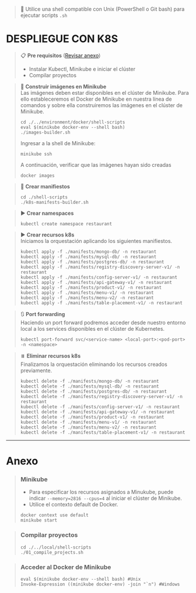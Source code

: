 > 📌 Utilice una shell compatible con Unix (PowerShell o Git bash) para ejecutar scripts `.sh`

# DESPLIEGUE CON K8S

> 📋 **Pre requisitos** ([Revisar anexo](#anexo))
> - Instalar Kubectl, Minikube e iniciar el clúster
> - Compilar proyectos

> 🔨 **Construir imágenes en Minikube**
> <br>Las imágenes deben estar disponibles en el clúster de Minikube. Para ello estableceremos el Docker de Minikube en
> nuestra línea de comandos y sobre ella construiremos las imágenes en el clúster de Minikube.
>
> ```shell script 
> cd ./../environment/docker/shell-scripts
> eval $(minikube docker-env --shell bash)
> ./images-builder.sh
> ```
> 
> Ingresar a la shell de Minikube:
> ```shell script
> minikube ssh
> ```
>
> A continuación, verificar que las imágenes hayan sido creadas
> ```shell script
> docker images
> ```

> 🔧 **Crear manifiestos**
> ```shell script
> cd ./shell-scripts
> ./k8s-manifests-builder.sh
> ```

> ▶️ **Crear namespaces**
> ```shell script 
> kubectl create namespace restaurant
> ```

> ▶️ **Crear recursos k8s**
> <br> Iniciamos la orquestación aplicando los siguientes manifiestos.
> ```shell script 
> kubectl apply -f ./manifests/mongo-db/ -n restaurant
> kubectl apply -f ./manifests/mysql-db/ -n restaurant
> kubectl apply -f ./manifests/postgres-db/ -n restaurant
> kubectl apply -f ./manifests/registry-discovery-server-v1/ -n restaurant
> kubectl apply -f ./manifests/config-server-v1/ -n restaurant
> kubectl apply -f ./manifests/api-gateway-v1/ -n restaurant
> kubectl apply -f ./manifests/product-v1/ -n restaurant
> kubectl apply -f ./manifests/menu-v1/ -n restaurant
> kubectl apply -f ./manifests/menu-v2/ -n restaurant
> kubectl apply -f ./manifests/table-placement-v1/ -n restaurant
> ```

> 🔃 **Port forwarding**
> <br> Haciendo un port forward podremos acceder desde nuestro entorno local a los services disponibles en el clúster de Kubernetes.
>
> ```shell script 
> kubectl port-forward svc/<service-name> <local-port>:<pod-port> -n <namespace>
> ```

> ⏸️ **Eliminar recursos k8s**
> <br> Finalizamos la orquestación eliminando los recursos creados previamente.
>  ```shell script 
> kubectl delete -f ./manifests/mongo-db/ -n restaurant
> kubectl delete -f ./manifests/mysql-db/ -n restaurant
> kubectl delete -f ./manifests/postgres-db/ -n restaurant
> kubectl delete -f ./manifests/registry-discovery-server-v1/ -n restaurant
> kubectl delete -f ./manifests/config-server-v1/ -n restaurant
> kubectl delete -f ./manifests/api-gateway-v1/ -n restaurant
> kubectl delete -f ./manifests/product-v1/ -n restaurant
> kubectl delete -f ./manifests/menu-v1/ -n restaurant
> kubectl delete -f ./manifests/menu-v2/ -n restaurant
> kubectl delete -f ./manifests/table-placement-v1/ -n restaurant
> ```

---

# Anexo

> ### Minikube
> - Para especificar los recursos asignados a Minukube, puede indicar `--memory=2816 --cpus=4` al iniciar el clúster de Minikube.
> - Utilice el contexto default de Docker.
> ```shell script
> docker context use default
> minikube start
> ```

> ### Compilar proyectos
> ```shell script 
> cd ./../local/shell-scripts
> ./01_compile_projects.sh
> ```

> ### Acceder al Docker de Minikube
> ```shell script 
> eval $(minikube docker-env --shell bash) #Unix
> Invoke-Expression ((minikube docker-env) -join "`n") #Windows
> ```


